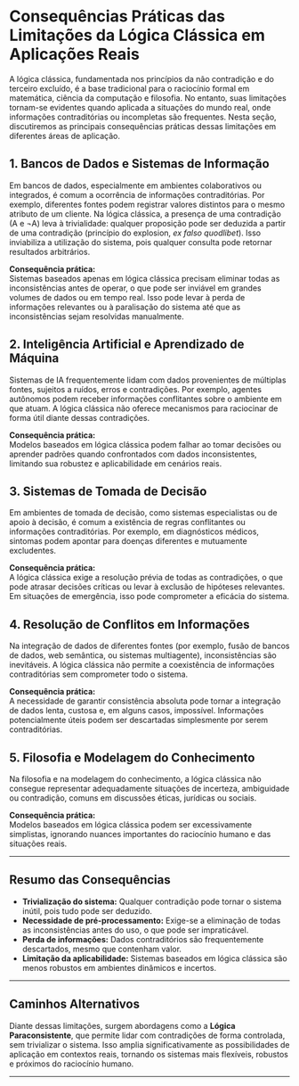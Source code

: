 
# Consequências Práticas das Limitações da Lógica Clássica em Aplicações Reais

A lógica clássica, fundamentada nos princípios da não contradição e do terceiro excluído, é a base tradicional para o raciocínio formal em matemática, ciência da computação e filosofia. No entanto, suas limitações tornam-se evidentes quando aplicada a situações do mundo real, onde informações contraditórias ou incompletas são frequentes. Nesta seção, discutiremos as principais consequências práticas dessas limitações em diferentes áreas de aplicação.

## 1. **Bancos de Dados e Sistemas de Informação**

Em bancos de dados, especialmente em ambientes colaborativos ou integrados, é comum a ocorrência de informações contraditórias. Por exemplo, diferentes fontes podem registrar valores distintos para o mesmo atributo de um cliente. Na lógica clássica, a presença de uma contradição (A e ¬A) leva à trivialidade: qualquer proposição pode ser deduzida a partir de uma contradição (princípio do explosion, *ex falso quodlibet*). Isso inviabiliza a utilização do sistema, pois qualquer consulta pode retornar resultados arbitrários.

**Consequência prática:**  
Sistemas baseados apenas em lógica clássica precisam eliminar todas as inconsistências antes de operar, o que pode ser inviável em grandes volumes de dados ou em tempo real. Isso pode levar à perda de informações relevantes ou à paralisação do sistema até que as inconsistências sejam resolvidas manualmente.

## 2. **Inteligência Artificial e Aprendizado de Máquina**

Sistemas de IA frequentemente lidam com dados provenientes de múltiplas fontes, sujeitos a ruídos, erros e contradições. Por exemplo, agentes autônomos podem receber informações conflitantes sobre o ambiente em que atuam. A lógica clássica não oferece mecanismos para raciocinar de forma útil diante dessas contradições.

**Consequência prática:**  
Modelos baseados em lógica clássica podem falhar ao tomar decisões ou aprender padrões quando confrontados com dados inconsistentes, limitando sua robustez e aplicabilidade em cenários reais.

## 3. **Sistemas de Tomada de Decisão**

Em ambientes de tomada de decisão, como sistemas especialistas ou de apoio à decisão, é comum a existência de regras conflitantes ou informações contraditórias. Por exemplo, em diagnósticos médicos, sintomas podem apontar para doenças diferentes e mutuamente excludentes.

**Consequência prática:**  
A lógica clássica exige a resolução prévia de todas as contradições, o que pode atrasar decisões críticas ou levar à exclusão de hipóteses relevantes. Em situações de emergência, isso pode comprometer a eficácia do sistema.

## 4. **Resolução de Conflitos em Informações**

Na integração de dados de diferentes fontes (por exemplo, fusão de bancos de dados, web semântica, ou sistemas multiagente), inconsistências são inevitáveis. A lógica clássica não permite a coexistência de informações contraditórias sem comprometer todo o sistema.

**Consequência prática:**  
A necessidade de garantir consistência absoluta pode tornar a integração de dados lenta, custosa e, em alguns casos, impossível. Informações potencialmente úteis podem ser descartadas simplesmente por serem contraditórias.

## 5. **Filosofia e Modelagem do Conhecimento**

Na filosofia e na modelagem do conhecimento, a lógica clássica não consegue representar adequadamente situações de incerteza, ambiguidade ou contradição, comuns em discussões éticas, jurídicas ou sociais.

**Consequência prática:**  
Modelos baseados em lógica clássica podem ser excessivamente simplistas, ignorando nuances importantes do raciocínio humano e das situações reais.

---

## **Resumo das Consequências**

- **Trivialização do sistema:** Qualquer contradição pode tornar o sistema inútil, pois tudo pode ser deduzido.
- **Necessidade de pré-processamento:** Exige-se a eliminação de todas as inconsistências antes do uso, o que pode ser impraticável.
- **Perda de informações:** Dados contraditórios são frequentemente descartados, mesmo que contenham valor.
- **Limitação da aplicabilidade:** Sistemas baseados em lógica clássica são menos robustos em ambientes dinâmicos e incertos.

---

## **Caminhos Alternativos**

Diante dessas limitações, surgem abordagens como a **Lógica Paraconsistente**, que permite lidar com contradições de forma controlada, sem trivializar o sistema. Isso amplia significativamente as possibilidades de aplicação em contextos reais, tornando os sistemas mais flexíveis, robustos e próximos do raciocínio humano.

---
```